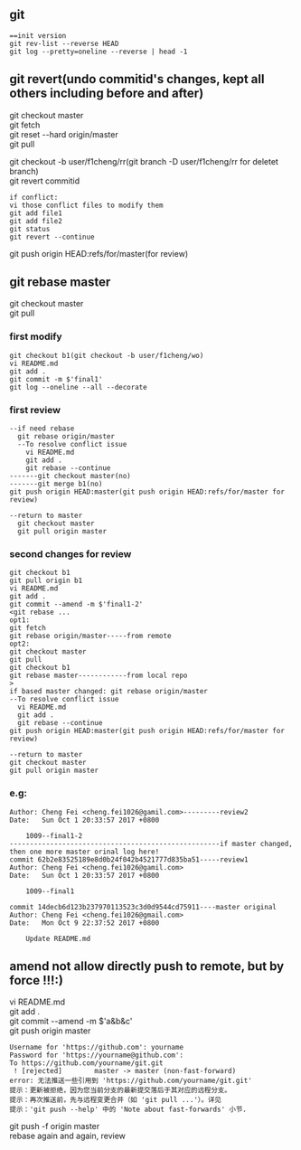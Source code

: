 ## git 
```
==init version
git rev-list --reverse HEAD
git log --pretty=oneline --reverse | head -1
```
## git revert(undo commitid's changes, kept all others including before and after)  
git checkout master  
git fetch  
git reset --hard origin/master  
git pull  

git checkout -b user/f1cheng/rr(git branch -D user/f1cheng/rr for deletet branch)  
git revert commitid  
```  
if conflict: 
vi those conflict files to modify them  
git add file1  
git add file2  
git status  
git revert --continue  
```  
git push origin HEAD:refs/for/master(for review)  

## git rebase master  
git checkout master  
git pull  
### first modify  
```  
git checkout b1(git checkout -b user/f1cheng/wo)    
vi README.md  
git add .  
git commit -m $'final1'  
git log --oneline --all --decorate  
```  
### first review
```  
--if need rebase  
  git rebase origin/master  
  --To resolve conflict issue  
    vi README.md  
    git add .  
    git rebase --continue  
-------git checkout master(no)  
-------git merge b1(no)  
git push origin HEAD:master(git push origin HEAD:refs/for/master for review)  
  
--return to master  
  git checkout master  
  git pull origin master  

```  
### second changes for review  
```  
git checkout b1  
git pull origin b1  
vi README.md  
git add .  
git commit --amend -m $'final1-2'  
<git rebase ...
opt1:
git fetch
git rebase origin/master-----from remote
opt2:
git checkout master
git pull
git checkout b1
git rebase master------------from local repo
>
if based master changed: git rebase origin/master  
--To resolve conflict issue  
  vi README.md  
  git add .  
  git rebase --continue  
git push origin HEAD:master(git push origin HEAD:refs/for/master for review)  
  
--return to master  
git checkout master  
git pull origin master  
```  
### e.g:  
```  
Author: Cheng Fei <cheng.fei1026@gamil.com>---------review2
Date:   Sun Oct 1 20:33:57 2017 +0800

    1009--final1-2
----------------------------------------------------if master changed, then one more master orinal log here!
commit 62b2e83525189e8d0b24f042b4521777d835ba51-----review1
Author: Cheng Fei <cheng.fei1026@gamil.com>
Date:   Sun Oct 1 20:33:57 2017 +0800

    1009--final1

commit 14decb6d123b237970113523c3d0d9544cd75911----master original
Author: Cheng Fei <cheng.fei1026@gmail.com>
Date:   Mon Oct 9 22:37:52 2017 +0800

    Update README.md
```  

## amend not allow directly push to remote, but by force !!!:)  
vi README.md  
git add .  
git commit --amend -m $'a&b&c'  
git push origin master  
```  
Username for 'https://github.com': yourname  
Password for 'https://yourname@github.com':  
To https://github.com/yourname/git.git  
 ! [rejected]        master -> master (non-fast-forward)  
error: 无法推送一些引用到 'https://github.com/yourname/git.git'  
提示：更新被拒绝，因为您当前分支的最新提交落后于其对应的远程分支。  
提示：再次推送前，先与远程变更合并（如 'git pull ...'）。详见  
提示：'git push --help' 中的 'Note about fast-forwards' 小节.  
```  
git push -f origin master  
rebase again and again, review  
  

